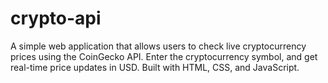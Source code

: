 # crypto-api
A simple web application that allows users to check live cryptocurrency prices using the CoinGecko API. Enter the cryptocurrency symbol, and get real-time price updates in USD. Built with HTML, CSS, and JavaScript.
